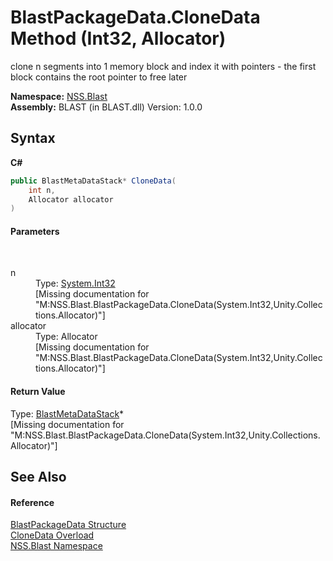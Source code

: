# BlastPackageData.CloneData Method (Int32, Allocator)
 

clone n segments into 1 memory block and index it with pointers - the first block contains the root pointer to free later

**Namespace:**&nbsp;<a href="N_NSS_Blast">NSS.Blast</a><br />**Assembly:**&nbsp;BLAST (in BLAST.dll) Version: 1.0.0

## Syntax

**C#**<br />
``` C#
public BlastMetaDataStack* CloneData(
	int n,
	Allocator allocator
)
```


#### Parameters
&nbsp;<dl><dt>n</dt><dd>Type: <a href="https://docs.microsoft.com/dotnet/api/system.int32" target="_blank" rel="noopener noreferrer">System.Int32</a><br />\[Missing <param name="n"/> documentation for "M:NSS.Blast.BlastPackageData.CloneData(System.Int32,Unity.Collections.Allocator)"\]</dd><dt>allocator</dt><dd>Type: Allocator<br />\[Missing <param name="allocator"/> documentation for "M:NSS.Blast.BlastPackageData.CloneData(System.Int32,Unity.Collections.Allocator)"\]</dd></dl>

#### Return Value
Type: <a href="T_NSS_Blast_BlastMetaDataStack">BlastMetaDataStack</a>*<br />\[Missing <returns> documentation for "M:NSS.Blast.BlastPackageData.CloneData(System.Int32,Unity.Collections.Allocator)"\]

## See Also


#### Reference
<a href="T_NSS_Blast_BlastPackageData">BlastPackageData Structure</a><br /><a href="Overload_NSS_Blast_BlastPackageData_CloneData">CloneData Overload</a><br /><a href="N_NSS_Blast">NSS.Blast Namespace</a><br />